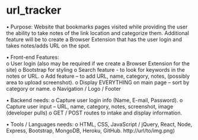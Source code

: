 # url_tracker

•	Purpose:  Website that bookmarks pages visited while providing the user the ability to take notes of the link location and categorize them.  Additional feature will be to create a Browser Extension that has the user login and takes notes/adds URL on the spot.

•	Front-end Features:  
o	User login (also may be required if we create a Browser Extension for the site)
o	Bootstrap for styling
o	Search feature - to look for keywords in the notes or URL.
o	Add feature – to add URL, name, category, notes, (possibly area to upload screenshot).
o	Display EVERYTHING on main page – sort by category or name.
o	Navigation / Logo / Footer

•	Backend needs:
o	Capture user login info (Name, E-mail, Password).
o	Capture user input – URL, name, category, notes, screenshot, image (developer pulls)
o	GET / POST routes to intake and display information.

•	Tools / Languages needs: 
o	HTML, CSS, JavaScript / jQuery, React, Node, Express, Bootstrap, MongoDB, Heroku, GitHub.
http://url/to/img.png)
